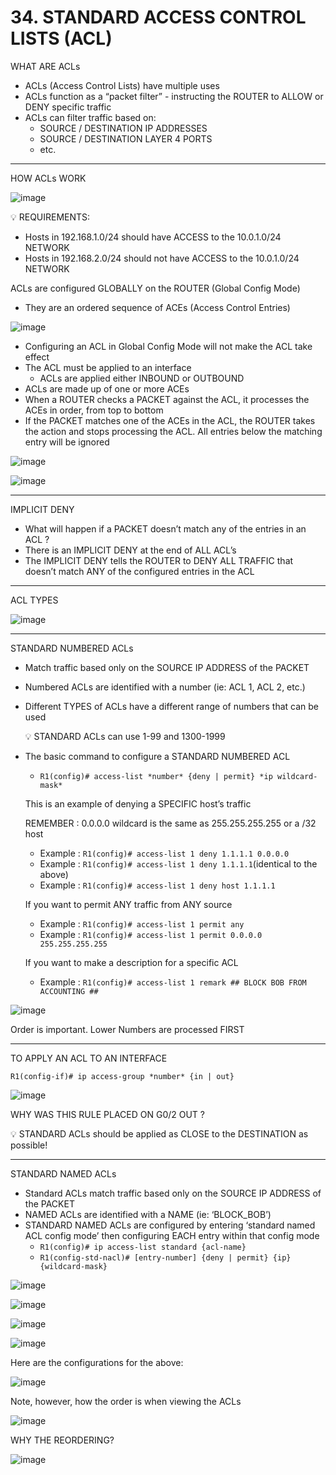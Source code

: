 # 34. STANDARD ACCESS CONTROL LISTS (ACL)

WHAT ARE ACLs

- ACLs (Access Control Lists) have multiple uses
- ACLs function as a “packet filter” - instructing the ROUTER to ALLOW or DENY specific traffic
- ACLs can filter traffic based on:
    - SOURCE / DESTINATION IP ADDRESSES
    - SOURCE / DESTINATION LAYER 4 PORTS
    - etc.

---

HOW ACLs WORK

![image](https://github.com/psaumur/CCNA/assets/106411237/92d663ec-33a8-4ba4-b0a7-5d3942a9b67e)

<aside>
💡 REQUIREMENTS:

- Hosts in 192.168.1.0/24 should have ACCESS to the 10.0.1.0/24 NETWORK
- Hosts in 192.168.2.0/24 should not have ACCESS to the 10.0.1.0/24 NETWORK
</aside>

ACLs are configured GLOBALLY on the ROUTER (Global Config Mode)

- They are an ordered sequence of ACEs (Access Control Entries)

![image](https://github.com/psaumur/CCNA/assets/106411237/2eb0c042-21d0-4a40-ade3-9715bd2b3bcb)

- Configuring an ACL in Global Config Mode will not make the ACL take effect
- The ACL must be applied to an interface
    - ACLs are applied either INBOUND or OUTBOUND
- ACLs are made up of one or more ACEs
- When a ROUTER checks a PACKET against the ACL, it processes the ACEs in order, from top to bottom
- If the PACKET matches one of the ACEs in the ACL, the ROUTER takes the action and stops processing the ACL. All entries below the matching entry will be ignored

![image](https://github.com/psaumur/CCNA/assets/106411237/a4a86a8e-f73c-476b-b0e5-15bfb4f4748d)

![image](https://github.com/psaumur/CCNA/assets/106411237/6e4148e0-e908-4a44-9f23-358c9d7ade11)

---

IMPLICIT DENY

- What will happen if a PACKET doesn’t match any of the entries in an ACL ?
- There is an IMPLICIT DENY at the end of ALL ACL’s
- The IMPLICIT DENY tells the ROUTER to DENY ALL TRAFFIC that doesn’t match ANY of the configured entries in the ACL

---

ACL TYPES

![image](https://github.com/psaumur/CCNA/assets/106411237/4856845e-80b2-45dc-b30c-cc3b170db69c)

---

STANDARD NUMBERED ACLs

- Match traffic based only on the SOURCE IP ADDRESS of the PACKET
- Numbered ACLs are identified with a number (ie: ACL 1, ACL 2, etc.)
- Different TYPES of ACLs have a different range of numbers that can be used
    
    💡 STANDARD ACLs can use 1-99 and 1300-1999
    


- The basic command to configure a STANDARD NUMBERED ACL
    - `R1(config)# access-list *number* {deny | permit} *ip wildcard-mask*`
    
    This is an example of denying a SPECIFIC host’s traffic
    
    REMEMBER : 0.0.0.0 wildcard is the same as 255.255.255.255 or a /32 host
    
    - Example : `R1(config)# access-list 1 deny 1.1.1.1 0.0.0.0`
    - Example : `R1(config)# access-list 1 deny 1.1.1.1`(identical to the above)
    - Example : `R1(config)# access-list 1 deny host 1.1.1.1`
    
    If you want to permit ANY traffic from ANY source
    
    - Example : `R1(config)# access-list 1 permit any`
    - Example : `R1(config)# access-list 1 permit 0.0.0.0 255.255.255.255`
    
    If you want to make a description for a specific ACL
    
    - Example : `R1(config)# access-list 1 remark ## BLOCK BOB FROM ACCOUNTING ##`

![image](https://github.com/psaumur/CCNA/assets/106411237/3e20e40c-6755-4638-9ef3-15fa747f93b6)

Order is important. Lower Numbers are processed FIRST

---
TO APPLY AN ACL TO AN INTERFACE

`R1(config-if)# ip access-group *number* {in | out}`

![image](https://github.com/psaumur/CCNA/assets/106411237/eed38afa-f067-4153-80bb-b07c52a21e53)

WHY WAS THIS RULE PLACED ON G0/2 OUT ? 

💡 STANDARD ACLs should be applied as CLOSE to the DESTINATION as possible!


---

STANDARD NAMED ACLs

- Standard ACLs match traffic based only on the SOURCE IP ADDRESS of the PACKET
- NAMED ACLs are identified with a NAME (ie: ‘BLOCK_BOB’)
- STANDARD NAMED ACLs are configured by entering ‘standard named ACL config mode’ then configuring EACH entry within that config mode
    - `R1(config)# ip access-list standard {acl-name}`
    - `R1(config-std-nacl)# [entry-number] {deny | permit} {ip} {wildcard-mask}`

![image](https://github.com/psaumur/CCNA/assets/106411237/94e9b58d-07f6-4ad6-9c92-b00c01ce311d)

![image](https://github.com/psaumur/CCNA/assets/106411237/a8a10f5f-8e5c-4e19-981f-862bf94b2788)

![image](https://github.com/psaumur/CCNA/assets/106411237/3b641f99-4c99-4d5f-a32b-1a626d1a02b4)

![image](https://github.com/psaumur/CCNA/assets/106411237/17a7d767-1052-4bc0-8a04-7278f16caeb6)

Here are the configurations for the above:

![image](https://github.com/psaumur/CCNA/assets/106411237/bbdcff70-1fd4-46a4-a4c2-5d5485fe5695)

Note, however, how the order is when viewing the ACLs 

![image](https://github.com/psaumur/CCNA/assets/106411237/74ad9dd4-d56f-4845-83b1-44366b4b94f6)

WHY THE REORDERING?

![image](https://github.com/psaumur/CCNA/assets/106411237/e5ed273d-1c24-4b78-884f-712e1cf6922a)

